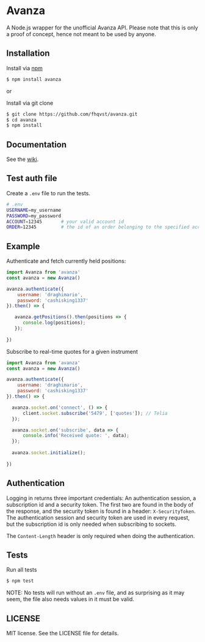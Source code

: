 # Avanza

A Node.js wrapper for the unofficial Avanza API. Please note that this is only a proof of concept, hence not meant to be used by anyone.

## Installation

Install via [npm](https://www.npmjs.com/package/github)

```bash
$ npm install avanza
```

or

Install via git clone

```bash
$ git clone https://github.com/fhqvst/avanza.git
$ cd avanza
$ npm install
```

## Documentation

See the [wiki](https://github.com/fhqvst/avanza/wiki).

## Test auth file

Create a `.env` file to run the tests.

```bash
# .env
USERNAME=my_username
PASSWORD=my_password
ACCOUNT=12345       # your valid account id
ORDER=12345         # the id of an order belonging to the specified account
```

## Example

Authenticate and fetch currently held positions:
```javascript
import Avanza from 'avanza'
const avanza = new Avanza()

avanza.authenticate({
    username: 'draghimario',
    password: 'cashisking1337'
}).then() => {

   avanza.getPositions().then(positions => {
      console.log(positions);
   });
   
})
```

Subscribe to real-time quotes for a given instrument
```javascript
import Avanza from 'avanza'
const avanza = new Avanza()

avanza.authenticate({
    username: 'draghimario',
    password: 'cashisking1337'
}).then() => {

  avanza.socket.on('connect', () => {
      client.socket.subscribe('5479', ['quotes']); // Telia
  });

  avanza.socket.on('subscribe', data => {
      console.info('Received quote: ', data);
  });
  
  avanza.socket.initialize();
   
})
```

## Authentication

Logging in returns three important credentials: An authentication session, a subscription id and a security token. The first two are found in the body of the response, and the security token is found in a header: `X-SecurityToken`.
The authentication session and security token are used in every request, but the subscription id is only needed when subscribing to sockets.

The `Content-Length` header is only required when doing the authentication.

## Tests

Run all tests

```bash
$ npm test
```
NOTE: No tests will run without an `.env` file, and as surprising as it may seem, the file also needs values in it must be valid. 

## LICENSE

MIT license. See the LICENSE file for details.
